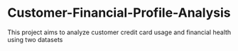 # Customer-Financial-Profile-Analysis
This project aims to analyze customer credit card usage and financial health using two datasets
